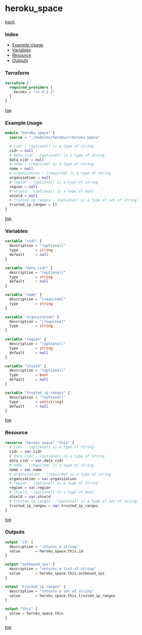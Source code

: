 # heroku_space

[back](../heroku.md)

### Index

- [Example Usage](#example-usage)
- [Variables](#variables)
- [Resource](#resource)
- [Outputs](#outputs)

### Terraform

```terraform
terraform {
  required_providers {
    heroku = ">= 4.1.1"
  }
}
```

[top](#index)

### Example Usage

```terraform
module "heroku_space" {
  source = "./modules/heroku/r/heroku_space"

  # cidr - (optional) is a type of string
  cidr = null
  # data_cidr - (optional) is a type of string
  data_cidr = null
  # name - (required) is a type of string
  name = null
  # organization - (required) is a type of string
  organization = null
  # region - (optional) is a type of string
  region = null
  # shield - (optional) is a type of bool
  shield = null
  # trusted_ip_ranges - (optional) is a type of set of string
  trusted_ip_ranges = []
}
```

[top](#index)

### Variables

```terraform
variable "cidr" {
  description = "(optional)"
  type        = string
  default     = null
}

variable "data_cidr" {
  description = "(optional)"
  type        = string
  default     = null
}

variable "name" {
  description = "(required)"
  type        = string
}

variable "organization" {
  description = "(required)"
  type        = string
}

variable "region" {
  description = "(optional)"
  type        = string
  default     = null
}

variable "shield" {
  description = "(optional)"
  type        = bool
  default     = null
}

variable "trusted_ip_ranges" {
  description = "(optional)"
  type        = set(string)
  default     = null
}
```

[top](#index)

### Resource

```terraform
resource "heroku_space" "this" {
  # cidr - (optional) is a type of string
  cidr = var.cidr
  # data_cidr - (optional) is a type of string
  data_cidr = var.data_cidr
  # name - (required) is a type of string
  name = var.name
  # organization - (required) is a type of string
  organization = var.organization
  # region - (optional) is a type of string
  region = var.region
  # shield - (optional) is a type of bool
  shield = var.shield
  # trusted_ip_ranges - (optional) is a type of set of string
  trusted_ip_ranges = var.trusted_ip_ranges
}
```

[top](#index)

### Outputs

```terraform
output "id" {
  description = "returns a string"
  value       = heroku_space.this.id
}

output "outbound_ips" {
  description = "returns a list of string"
  value       = heroku_space.this.outbound_ips
}

output "trusted_ip_ranges" {
  description = "returns a set of string"
  value       = heroku_space.this.trusted_ip_ranges
}

output "this" {
  value = heroku_space.this
}
```

[top](#index)